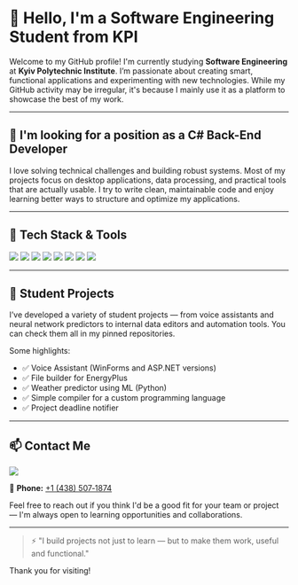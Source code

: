 # 👋 Hello, I'm a Software Engineering Student from KPI

Welcome to my GitHub profile! I'm currently studying **Software Engineering** at **Kyiv Polytechnic Institute**. I’m passionate about creating smart, functional applications and experimenting with new technologies. While my GitHub activity may be irregular, it's because I mainly use it as a platform to showcase the best of my work.

---

## 🚀 I'm looking for a position as a **C# Back-End Developer**

I love solving technical challenges and building robust systems. Most of my projects focus on desktop applications, data processing, and practical tools that are actually usable. I try to write clean, maintainable code and enjoy learning better ways to structure and optimize my applications.

---

## 🧠 Tech Stack & Tools

<p align="left">
  <img src="https://img.shields.io/badge/C%23-239120?style=for-the-badge&logo=c-sharp&logoColor=white" />
  <img src="https://img.shields.io/badge/.NET-512BD4?style=for-the-badge&logo=dotnet&logoColor=white" />
  <img src="https://img.shields.io/badge/WinForms-00599C?style=for-the-badge&logo=windows&logoColor=white" />
  <img src="https://img.shields.io/badge/Python-3776AB?style=for-the-badge&logo=python&logoColor=white" />
  <img src="https://img.shields.io/badge/SQL-4479A1?style=for-the-badge&logo=mysql&logoColor=white" />
  <img src="https://img.shields.io/badge/XML-E44D26?style=for-the-badge&logo=html5&logoColor=white" />
  <img src="https://img.shields.io/badge/ASP.NET-512BD4?style=for-the-badge&logo=dotnet&logoColor=white" />
  <img src="https://img.shields.io/badge/GitHub-181717?style=for-the-badge&logo=github&logoColor=white" />
</p>

---

## 📂 Student Projects

I’ve developed a variety of student projects — from voice assistants and neural network predictors to internal data editors and automation tools. You can check them all in my pinned repositories.

Some highlights:
- ✅ Voice Assistant (WinForms and ASP.NET versions)
- ✅ File builder for EnergyPlus
- ✅ Weather predictor using ML (Python)
- ✅ Simple compiler for a custom programming language
- ✅ Project deadline notifier

---

## 📫 Contact Me

<p>
  <img src="https://img.shields.io/badge/Email-serbia.nestandart@gmail.com-D14836?style=for-the-badge&logo=gmail&logoColor=white" />

</p>
<p align="left">
  📱 <strong>Phone:</strong> <a href="tel:+14385071874">+1 (438) 507‑1874</a>
</p>

Feel free to reach out if you think I'd be a good fit for your team or project — I'm always open to learning opportunities and collaborations.

---

> ⚡ "I build projects not just to learn — but to make them work, useful and functional."

Thank you for visiting!

